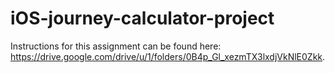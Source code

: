 # iOS-journey-calculator-project

Instructions for this assignment can be found here: https://drive.google.com/drive/u/1/folders/0B4p_Gl_xezmTX3lxdjVkNlE0Zkk.
